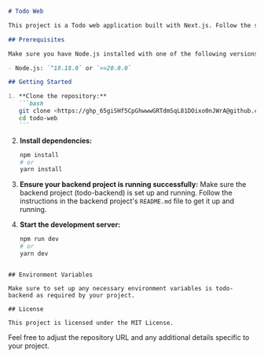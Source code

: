 ````markdown
# Todo Web

This project is a Todo web application built with Next.js. Follow the steps below to get started.

## Prerequisites

Make sure you have Node.js installed with one of the following versions:

- Node.js: `^18.18.0` or `>=20.0.0`

## Getting Started

1. **Clone the repository:**
   ```bash
   git clone <https://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@github.com/hsaqlain01/todo-web.git>
   cd todo-web
   ```
````

2. **Install dependencies:**

   ```bash
   npm install
   # or
   yarn install
   ```

3. **Ensure your backend project is running successfully:**
   Make sure the backend project (todo-backend) is set up and running. Follow the instructions in the backend project's `README.md` file to get it up and running.

4. **Start the development server:**
   ```bash
   npm run dev
   # or
   yarn dev
   ```

```

## Environment Variables

Make sure to set up any necessary environment variables is todo-backend as required by your project.

## License

This project is licensed under the MIT License.

```

Feel free to adjust the repository URL and any additional details specific to your project.

```

```
